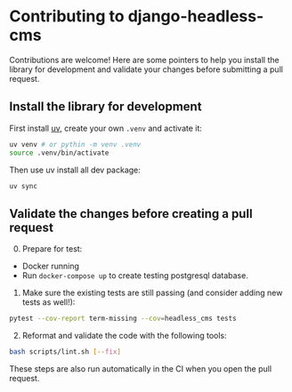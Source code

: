 # Contributing to django-headless-cms

Contributions are welcome! Here are some pointers to help you install the library for development and validate your changes before submitting a pull request.

## Install the library for development


First install [uv](https://docs.astral.sh/uv/getting-started/installation/), create your own `.venv`
and activate it:

```bash
uv venv # or pythin -m venv .venv
source .venv/bin/activate
```

Then use uv install all dev package:
```bash
uv sync
```

## Validate the changes before creating a pull request
0. Prepare for test:
- Docker running
- Run `docker-compose up` to create testing postgresql database.

1. Make sure the existing tests are still passing (and consider adding new tests as well!):

```bash
pytest --cov-report term-missing --cov=headless_cms tests
```

2. Reformat and validate the code with the following tools:

```bash
bash scripts/lint.sh [--fix]
```

These steps are also run automatically in the CI when you open the pull request.

